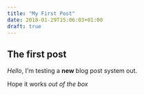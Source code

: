 ```yaml
---
title: "My First Post"
date: 2018-01-29T15:06:03+01:00
draft: true
---
```


The first post
-------------


*Hello*, I'm testing a **new** blog post system out.

Hope it works _out of the box_
